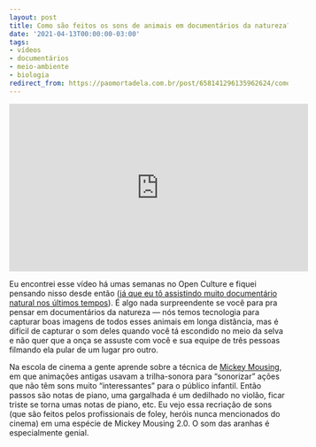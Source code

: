 ```yaml
---
layout: post
title: Como são feitos os sons de animais em documentários da natureza?
date: '2021-04-13T00:00:00-03:00'
tags:
- vídeos
- documentários
- meio-ambiente
- biologia
redirect_from: https://paomortadela.com.br/post/658141296135962624/como-s%C3%A3o-feitos-os-sons-de-animais-em
---
```

<iframe id="youtube_iframe" src="https://www.youtube.com/embed/AcmhWs7HM1c?feature=oembed&amp;enablejsapi=1&amp;origin=https://safe.txmblr.com&amp;wmode=opaque" allow="accelerometer; autoplay; clipboard-write; encrypted-media; gyroscope; picture-in-picture" allowfullscreen="" width="540" height="303" frameborder="0"></iframe>

Eu encontrei esse vídeo há umas semanas no Open Culture e fiquei pensando nisso desde então ([já que eu tô assistindo muito documentário natural nos últimos tempos](https://paomortadela.com.br/post/658140139634180096/o-ano-em-que-a-terra-mudou)). É algo nada surpreendente se você para pra pensar em documentários da natureza — nós temos tecnologia para capturar boas imagens de todos esses animais em longa distância, mas é difícil de capturar o som deles quando você tá escondido no meio da selva e não quer que a onça se assuste com você e sua equipe de três pessoas filmando ela pular de um lugar pro outro.

Na escola de cinema a gente aprende sobre a técnica de [Mickey Mousing](https://en.wikipedia.org/wiki/Mickey_Mousing), em que animações antigas usavam a trilha-sonora para “sonorizar” ações que não têm sons muito “interessantes” para o público infantil. Então passos são notas de piano, uma gargalhada é um dedilhado no violão, ficar triste se torna umas notas de piano, etc. Eu vejo essa recriação de sons (que são feitos pelos profissionais de foley, heróis nunca mencionados do cinema) em uma espécie de Mickey Mousing 2.0. O som das aranhas é especialmente genial.

